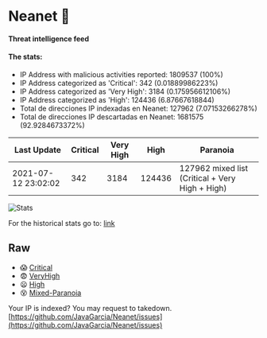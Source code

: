 # Neanet :hocho:
#### Threat intelligence feed
#### The stats:

- IP Address with malicious activities reported: 1809537 (100%)
- IP Address categorized as 'Critical':  342 (0.01889986223%)
- IP Address categorized as 'Very High':  3184 (0.175956612106%)
- IP Address categorized as 'High':  124436 (6.87667618844)
- Total de direcciones IP indexadas en Neanet:  127962 (7.07153266278%)
- Total de direcciones IP descartadas en Neanet:  1681575 (92.9284673372%)

| Last Update | Critical | Very High | High | Paranoia |
| --- | --- | --- | --- | --- |
| 2021-07-12 23:02:02 | 342 | 3184 | 124436 | 127962 mixed list (Critical + Very High + High)|

![Stats](https://docs.google.com/spreadsheets/d/e/2PACX-1vSnaNMIXVabIpDJjufMlzH7poXnshF3mgd8Is1g9ytUEzVsP5my4Trn8f-xkoLLQ38xpL3HtmUexLo6/pubchart?oid=501124687&format=image)

For the historical stats go to: [link](/stats.csv)
## Raw
- :scream: [Critical](https://raw.githubusercontent.com/JavaGarcia/Neanet/master/blacklists/neanet_critical.txt)
- :fearful: [VeryHigh](https://raw.githubusercontent.com/JavaGarcia/Neanet/master/blacklists/neanet_veryHigh.txtt)
- :frowning: [High](https://raw.githubusercontent.com/JavaGarcia/Neanet/master/blacklists/neanet_high.txt)
- :dizzy_face: [Mixed-Paranoia](https://raw.githubusercontent.com/JavaGarcia/Neanet/master/blacklists/neanet_all.txt)


Your IP is indexed? You may request to takedown. [https://github.com/JavaGarcia/Neanet/issues](https://github.com/JavaGarcia/Neanet/issues)





















































































































































































































































































































































































































































































































































































































































































































































































































































































































































































































































































































































































































































































































































































































































































































































































































































































































































































































































































































































































































































































































































































































































































































































































































































































































































































































































































































































































































































































































































































































































































































































































































































































































































































































































































































































































































































































































































































































































































































































































































































































































































































































































































































































































































































































































































































































































































































































































































































































































































































































































































































































































































































































































































































































































































































































































































































































































































































































































































































































































































































































































































































































































































































































































































































































































































































































































































































































































































































































































































































































































































































































































































































































































































































































































































































































































































































































































































